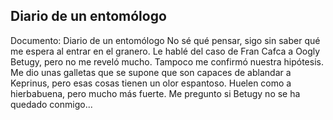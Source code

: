## Diario de un entomólogo
Documento: Diario de un entomólogo
No sé qué pensar, sigo sin saber qué me espera al entrar en el granero. Le hablé del caso de Fran Cafca a Oogly Betugy, pero no me reveló mucho. Tampoco me confirmó nuestra hipótesis.
Me dio unas galletas que se supone que son capaces de ablandar a Keprinus, pero esas cosas tienen un olor espantoso. Huelen como a hierbabuena, pero mucho más fuerte. Me pregunto si Betugy no se ha quedado conmigo...
